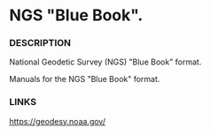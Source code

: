 # NGS "Blue Book".

### DESCRIPTION

National Geodetic Survey (NGS) "Blue Book" format.

Manuals for the NGS "Blue Book" format. 

### LINKS

https://geodesy.noaa.gov/
